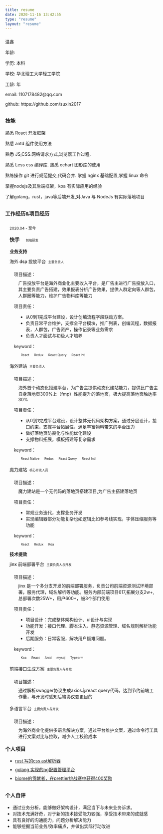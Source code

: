 ```yaml
---
title: resume
date: 2020-11-16 13:42:55
type: "resume"
layout: "resume"
---
```


<div class="about-me" style="margin:24px 0px">
    <!-- <div class="about-me-avatar"> -->
        <!-- <img src="/imgs/avatar.jpeg" width=128 height=128 alt="头像" > -->
    <!-- </div> -->
    <div class="about-me-desc" style="margin:0">
        <div class="about-me-desc-name">
            <p>
                温鑫
            </p>
        </div>
        <div class="about-me-code-age">
            <p>
                年龄: <span id="age2"></span>
            </p>
            <script>
                const age2 = document.getElementById('age2');
                age2.textContent = Math.floor((Date.now() - new Date(1996, 0)) / (24 * 3600 * 1000 * 365))
            </script>
        </div>
        <div class="about-me-code-age">
            <p>
                学历: 本科
            </p>
        </div>
        <div class="about-me-code-age">
            <p>
                学校: 华北理工大学轻工学院
            </p>
        </div>
        <div class="about-me-code-age">
            <p>
                工龄: <span id="age1"></span>年
            </p>
            <script>
                const age1 = document.getElementById('age1');
                age1.textContent = Math.floor((Date.now() - new Date(2019, 0)) / (24 * 3600 * 1000 * 365))
            </script>
        </div>
        <div class="about-me-code-age">
            <p>
            </p>
        </div>
        <div class="about-me-code-age">
            <p>
                email: 1107178482@qq.com 
            </p>
        </div>
           <div class="about-me-code-age">
            <p>
                github: https://github.com/suxin2017
            </p>
        </div>
    </div>
</div>
<style>
    .resume-content {
        padding: 0 24px;
    }
    .company {
        display: inline-block;
        font-size: 16px;
        font-weight: 600;
        margin-right: 12px !important;
    }
    .tag {
        font-size: 10px;
        margin-left: 4px;
        display: inline-block;
        padding: 0px 4px;
        border-radius: 4px;
        border: 1px solid var(--shadowColor)
    }
    .tag-yellow {
        color: var(--yellow);
    }
    .tag-orange {
        color: var(--orange);
    }
    .tag-red {
        color: var(--red);
    }
    .tag-magenta {
        color: var(--magenta);
    }
    .tag-violet {
        color: var(--violet);
    }
    .tag-blue {
        color: var(--blue);
    }
    .tag-cyan {
        color: var(--cyan);
    }
    .tag-green {
        color: var(--green);
    }
    .time {
        font-size: 12px;
    }
    .container {
        position: relative;
        margin-left: 1em;
        margin-bottom: -14px;
        padding-top: 2px;
    }
    .container div {
        margin: 8px 0;
    }
    .container::after {
        content: '';
        position: absolute;
        background-color: var(--cyan);
        width: 6px;
        height: 6px;
        display: block;
        border-radius: 50%;
        left: -20px;
        top: 15px;
        bottom: 0;
        z-index: 1;
    }
    .container::before {
        content: '';
        position: absolute;
        background-color: var(--shadowColor);
        width: 2px;
        display: block;
        left: -18px;
        top: 0;
        bottom: 0;
    }
    .list {}
    .list .item .name {
        font-size: 14px;
        font-weight: 500;
    }
    .list .item .desc {
        font-size: 14px;
        margin: 14px;
        margin-left: 28px;
    }
    .list .item .desc::before {
        font-size: 14px;
        margin-left: -14px;
        margin-bottom: 8px;
        display: block;
        content: '项目描述：';
    }
    .list .item .me {
        font-size: 14px;
        margin: 14px;
        margin-left: 28px;
    }
    .list .item .me::before {
        font-size: 14px;
        margin-left: -14px;
        margin-bottom: 8px;
        content: '项目责任：';
        display: block;
    }
    .list .item .key {
        font-size: 14px;
        margin: 14px;
        margin-left: 28px;
    }
    .list .item .key::before {
        font-size: 14px;
        margin-left: -14px;
        margin-bottom: 8px;
        content: 'keyword：';
        display: block;
    }
    h3 {
        position: relative;
        margin-top: 32px;
    }
    h3::after {
        content: '';
        position: absolute;
        background-color: var(--cyan);
        width: 13px;
        height: 13px;
        display: block;
        border-radius: 50%;
        left: -20px;
        top: 4.5px;
        bottom: 0;
    }
    .private {
    }
    .private li {
        width: 327px;
        margin: 8px;
        font-size: 14px;
        cursor: pointer;
    }
    .evaluation {
        font-size: 14px;
    }
    @media only screen and (max-width: 768px) {
        .desc,
        .me,
        li {
            line-height: 2;
        }
        ul {
            padding: 0 12px;
        }
    }
</style>

<h3>
    技能
</h3>

<p>熟悉 React 开发框架</p>
<p>熟悉 antd 组件使用方法</p>
<p>熟悉 JS,CSS.网络请求方式,浏览器工作过程.</p>
<p>熟悉 Less css 编译库. 熟悉 echart 图形库的使用</p>
<p>熟练操作 git 进行规范提交,代码合并. 掌握 nginx 基础配置,掌握 linux 命令</p>
<p>掌握nodejs及其后端框架，koa 有实际应用的经验</p>
<p>了解golang，rust，java等后端开发,对Java 与 NodeJs 有实际落地项目</p>

<h3>
    工作经历&项目经历
</h3>

<div class="container">
    <div class="info">
        <div class="time">2020.04 - 至今</div>
        <div class="company">快手 </div>
        <div class="tag">前端研发</div>
    </div>
    <div class="list">
    <div> <b>业务支持</b></div>
        <div class="item">
            <div class="name">海外 dsp 投放平台
                <div class="tag">主要负责人</div>
            </div>
            <div class="desc">广告投放平台是海外商业化主要收入平台，是广告主进行广告投放入口，其主要负责广告搭建，效果报表分析广告效果，提供人群定向等人群包，人群圈等能力，维护广告物料库等能力</div>
            <div class="me">
                <ul>
                    <li>从0到1完成平台建设，设计创编流程字段联动方案。</li>
                    <li>负责日常平台维护，支撑全平台模块，推广列表，创编流程，数据报表，人群包，广告资产，操作记录等业务需求</li>
                    <li>负责人才面试与初级人才培养</li>
                </ul>
            </div>
            <div class="key">
                <span class="tag">React</span>
                <span class="tag">Redux</span>
                <span class="tag">React Query</span>
                <span class="tag">React Intl</span>
            </div>
             <div class="name">海外建站
                <div class="tag">主要负责人</div>
            </div>
            <div class="desc">海外首个动态化搭建平台，为广告主提供动态化建站能力，提供比广告主自身落地页300%上（fmp）性能提升的落地页，极大提高落地页触达率30%</div>
            <div class="me">
                <ul>
                    <li>从0到1完成平台建设，设计整体无代码架构方案，通过分层设计，接口约束，支撑平台拓展性，满足丰富物料带来的平台压力</li>
                    <li>做好落地页防裂化与性能优化建设</li>
                    <li>支撑物料拓展，模板搭建等复杂需求</li>
                </ul>
            </div>
            <div class="key">
                <span class="tag">React Native</span>
                <span class="tag">Redux</span>
                <span class="tag">React Query</span>
                <span class="tag">React Intl</span>
            </div>
        </div>
          <div class="item">
            <div class="name">魔力建站
                <div class="tag">核心开发人员</div>
            </div>
            <div class="desc">魔力建站是一个无代码的落地页搭建项目,为广告主搭建落地页</div>
            <div class="me">
                <ul>
                    <li>常规业务迭代，支撑业务开发</li>
                    <li>实现编辑器部分功能复杂也如逻辑比如参考线实现，字体压缩服务等功能</li>
                </ul>
            </div>
            <div class="key">
                <span class="tag">React</span>
                <span class="tag">Redux</span>
                <span class="tag">Koa</span>
            </div>
         </div>
         <div> <b>技术提效</b></div>
        <div class="item">
            <div class="name">jinx 前端部署平台
                <div class="tag">主要负责人与开发</div>
            </div>
            <div class="desc">jinx 是一个多分支开发的前端部署服务，负责公司前端资源测试环境部署，服务代理，域名解析等功能。服务内部前端项目617,拓展分支2w+,总部署次数25W+，用户600+，被3个部门使用</div>
            <div class="me">
                <ul>
                    <li>项目设计：完成整体架构设计、ui设计与实现</li>
                    <li>功能开发：接口代理、脚本注入、静态资源管理、域名规则解析功能开发</li>
                    <li>后期服务：日常客服，解决用户疑难问题。</li>
                </ul>
            </div>
            <div class="key">
                <span class="tag">Koa</span>
                <span class="tag">React</span>
                <span class="tag">Antd</span>
                <span class="tag">mysql</span>
                <span class="tag">Typeorm</span>
            </div>
        </div>
         <div class="item">
            <div class="name">前端接口生成方案
                <div class="tag">主要负责人与开发</div>
            </div>
            <div class="desc">通过解析swagger协议生成axios与react query代码，达到节约前端工作量，与开发时感知后端协议变更目的</div>
        </div>
         <div class="item">
            <div class="name">多语言平台
                <div class="tag">主要负责人与开发</div>
            </div>
            <div class="desc">为海外商业化提供多语言解决方案，通过平台维护文案，通过命令行工具进行文案对比与拉取，减少人工校验成本</div>
        </div>
    </div>
</div>


<h3>个人项目</h3>

<ul class="private">
    <li><a href="https://github.com/suxin2017/css-tutorial">
           rust 写的css ast解析器</a></li>
    <li><a href="https://github.com/suxin2017/ng-m">
           golang 实现的ng配置管理平台</a></li>
    <li><a href="https://github.com/biomejs/biome">
           biome的贡献者，在prettier挑战赛中获得400奖励</a></li>  
</ul>

<h3>个人自评</h3>

<ul class="evaluation">
    <li>通过业务分析，能够做好架构设计，满足当下与未来业务诉求。</li>
    <li>对技术充满好奇，对于新的技术接受能力较强，享受技术带来的成就感</li>
    <li>具有良好的沟通能力，问题分析解决能力</li>
    <li>能够挖掘当前业务/效率痛点，并做出实际行动改进</li>
</ul>
